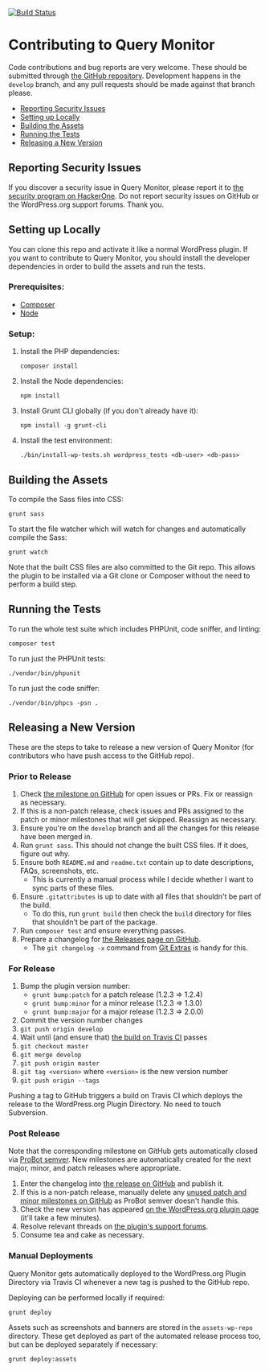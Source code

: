 [![Build Status](https://img.shields.io/travis/johnbillion/query-monitor/develop.svg?style=flat-square&label=develop%20build)](https://travis-ci.org/johnbillion/query-monitor)

# Contributing to Query Monitor

Code contributions and bug reports are very welcome. These should be submitted through [the GitHub repository](https://github.com/johnbillion/query-monitor). Development happens in the `develop` branch, and any pull requests should be made against that branch please.

* [Reporting Security Issues](#reporting-security-issues)
* [Setting up Locally](#setting-up-locally)
* [Building the Assets](#building-the-assets)
* [Running the Tests](#running-the-tests)
* [Releasing a New Version](#releasing-a-new-version)

## Reporting Security Issues

If you discover a security issue in Query Monitor, please report it to [the security program on HackerOne](https://hackerone.com/johnblackbourn). Do not report security issues on GitHub or the WordPress.org support forums. Thank you.

## Setting up Locally

You can clone this repo and activate it like a normal WordPress plugin. If you want to contribute to Query Monitor, you should install the developer dependencies in order to build the assets and run the tests.

### Prerequisites:

* [Composer](https://getcomposer.org/)
* [Node](https://nodejs.org/)

### Setup:

1. Install the PHP dependencies:

       composer install

2. Install the Node dependencies:

       npm install

3. Install Grunt CLI globally (if you don't already have it):

       npm install -g grunt-cli

4. Install the test environment:

       ./bin/install-wp-tests.sh wordpress_tests <db-user> <db-pass>

## Building the Assets

To compile the Sass files into CSS:

	grunt sass

To start the file watcher which will watch for changes and automatically compile the Sass:

	grunt watch

Note that the built CSS files are also committed to the Git repo. This allows the plugin to be installed via a Git clone or Composer without the need to perform a build step.

## Running the Tests

To run the whole test suite which includes PHPUnit, code sniffer, and linting:

	composer test

To run just the PHPUnit tests:

	./vendor/bin/phpunit

To run just the code sniffer:

	./vendor/bin/phpcs -psn .

## Releasing a New Version

These are the steps to take to release a new version of Query Monitor (for contributors who have push access to the GitHub repo).

### Prior to Release

1. Check [the milestone on GitHub](https://github.com/johnbillion/query-monitor/milestones) for open issues or PRs. Fix or reassign as necessary.
1. If this is a non-patch release, check issues and PRs assigned to the patch or minor milestones that will get skipped. Reassign as necessary.
1. Ensure you're on the `develop` branch and all the changes for this release have been merged in.
1. Run `grunt sass`. This should not change the built CSS files. If it does, figure out why.
1. Ensure both `README.md` and `readme.txt` contain up to date descriptions, FAQs, screenshots, etc.
   - This is currently a manual process while I decide whether I want to sync parts of these files.
1. Ensure `.gitattributes` is up to date with all files that shouldn't be part of the build.
   - To do this, run `grunt build` then check the `build` directory for files that shouldn't be part of the package.
1. Run `composer test` and ensure everything passes.
1. Prepare a changelog for [the Releases page on GitHub](https://github.com/johnbillion/query-monitor/releases).
   - The `git changelog -x` command from [Git Extras](https://github.com/tj/git-extras) is handy for this.

### For Release

1. Bump the plugin version number:
   - `grunt bump:patch` for a patch release (1.2.3 => 1.2.4)
   - `grunt bump:minor` for a minor release (1.2.3 => 1.3.0)
   - `grunt bump:major` for a major release (1.2.3 => 2.0.0)
1. Commit the version number changes
1. `git push origin develop`
1. Wait until (and ensure that) [the build on Travis CI](https://travis-ci.org/johnbillion/query-monitor/builds) passes
1. `git checkout master`
1. `git merge develop`
1. `git push origin master`
1. `git tag <version>` where `<version>` is the new version number
1. `git push origin --tags`

Pushing a tag to GitHub triggers a build on Travis CI which deploys the release to the WordPress.org Plugin Directory. No need to touch Subversion.

### Post Release

Note that the corresponding milestone on GitHub gets automatically closed via [ProBot semver](https://github.com/apps/probot-semver). New milestones are automatically created for the next major, minor, and patch releases where appropriate.

1. Enter the changelog into [the release on GitHub](https://github.com/johnbillion/query-monitor/releases) and publish it.
1. If this is a non-patch release, manually delete any [unused patch and minor milestones on GitHub](https://github.com/johnbillion/query-monitor/milestones) as ProBot semver doesn't handle this.
1. Check the new version has appeared [on the WordPress.org plugin page](https://wordpress.org/plugins/query-monitor/) (it'll take a few minutes).
1. Resolve relevant threads on [the plugin's support forums](https://wordpress.org/support/plugin/query-monitor/).
1. Consume tea and cake as necessary.

### Manual Deployments

Query Monitor gets automatically deployed to the WordPress.org Plugin Directory via Travis CI whenever a new tag is pushed to the GitHub repo.

Deploying can be performed locally if required:

	grunt deploy

Assets such as screenshots and banners are stored in the `assets-wp-repo` directory. These get deployed as part of the automated release process too, but can be deployed separately if necessary:

	grunt deploy:assets
